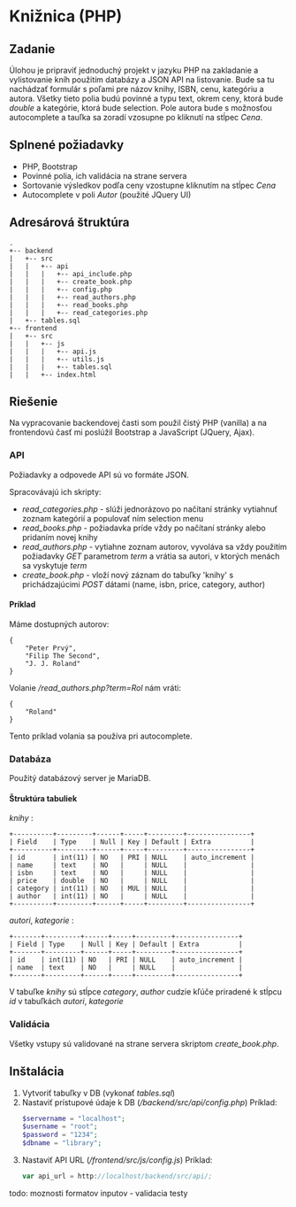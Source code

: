 # Knižnica (PHP)

## Zadanie
Úlohou je pripraviť jednoduchý projekt v jazyku PHP na zakladanie a vylistovanie kníh použitím databázy a JSON API na listovanie. Bude sa tu nachádzať formulár s poľami pre názov knihy, ISBN, cenu, kategóriu a autora. 
Všetky tieto polia budú povinné a typu text, okrem ceny, ktorá bude *double* a kategórie, ktorá bude selection.
Pole autora bude s možnosťou autocomplete a tauľka sa zoradí vzosupne po kliknutí na stĺpec *Cena*.

## Splnené požiadavky
- PHP, Bootstrap
- Povinné polia, ich validácia na strane servera
- Sortovanie výsledkov podľa ceny vzostupne kliknutím na stĺpec *Cena*
- Autocomplete v poli *Autor* (použité JQuery UI)

## Adresárová štruktúra
```
.
+-- backend
|   +-- src
|   |   +-- api
|   |   |   +-- api_include.php
|   |   |   +-- create_book.php
|   |   |   +-- config.php
|   |   |   +-- read_authors.php
|   |   |   +-- read_books.php
|   |   |   +-- read_categories.php
|   +-- tables.sql
+-- frontend
|   +-- src
|   |   +-- js
|   |   |   +-- api.js
|   |   |   +-- utils.js
|   |   |   +-- tables.sql
|   |   +-- index.html
 ```
 
## Riešenie
Na vypracovanie backendovej časti som použil čistý PHP (vanilla) a na frontendovú časť mi poslúžil Bootstrap a JavaScript (JQuery, Ajax).

### API
Požiadavky a odpovede API sú vo formáte JSON. 

Spracovávajú ich skripty:
- *read_categories.php* - slúži jednorázovo po načítaní stránky vytiahnuť zoznam kategórií a populovať ním selection menu
- *read_books.php* - požiadavka príde vždy po načítaní stránky alebo pridaním novej knihy
- *read_authors.php* - vytiahne zoznam autorov, vyvoláva sa vždy použitím požiadavky *GET* parametrom *term* a vrátia sa autori, v ktorých menách sa vyskytuje *term*
- *create_book.php* - vloží nový záznam do tabuľky 'knihy' s prichádzajúcimi *POST* dátami (name, isbn, price, category, author)

#### Príklad

Máme dostupných autorov:
```
{
    "Peter Prvý",
    "Filip The Second",
    "J. J. Roland"
}
```

Volanie */read_authors.php?term=Rol* nám vráti:
```
{
    "Roland"
}
```

Tento príklad volania sa používa pri autocomplete.

### Databáza
Použitý databázový server je MariaDB.

#### Štruktúra tabuliek

*knihy* :
```
+----------+---------+------+-----+---------+----------------+
| Field    | Type    | Null | Key | Default | Extra          |
+----------+---------+------+-----+---------+----------------+
| id       | int(11) | NO   | PRI | NULL    | auto_increment |
| name     | text    | NO   |     | NULL    |                |
| isbn     | text    | NO   |     | NULL    |                |
| price    | double  | NO   |     | NULL    |                |
| category | int(11) | NO   | MUL | NULL    |                |
| author   | int(11) | NO   |     | NULL    |                |
+----------+---------+------+-----+---------+----------------+
```

*autori*, *kategorie* :
```
+-------+---------+------+-----+---------+----------------+
| Field | Type    | Null | Key | Default | Extra          |
+-------+---------+------+-----+---------+----------------+
| id    | int(11) | NO   | PRI | NULL    | auto_increment |
| name  | text    | NO   |     | NULL    |                |
+-------+---------+------+-----+---------+----------------+
```

V tabuľke *knihy* sú stĺpce *category*, *author* cudzie kľúče priradené k stĺpcu *id* v tabuľkách *autori*, *kategorie*

### Validácia

Všetky vstupy sú validované na strane servera skriptom *create_book.php*.



## Inštalácia
1. Vytvoriť tabuľky v DB (vykonať *tables.sql*)
2. Nastaviť prístupové údaje k DB (*/backend/src/api/config.php*)
    Príklad:
    ```php
    $servername = "localhost";
    $username = "root";
    $password = "1234";
    $dbname = "library";
    ```
3. Nastaviť API URL (*/frontend/src/js/config.js*)
    Príklad:
    ```js
    var api_url = http://localhost/backend/src/api/;
    ```


todo:
moznosti formatov inputov - validacia 
testy

